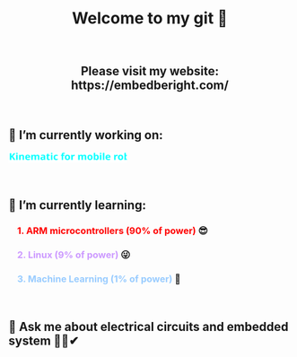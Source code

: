 
<h1 style="text-align: center;">Welcome to my git 👋</h1>
<p>&nbsp;</p>
<h2 style="text-align: center;"> Please visit my website: https://embedberight.com/ </h2>
<p>&nbsp;</p>
<h2>🔭 I&rsquo;m currently working on:</h2>
<img src="svg2.svg" style="width: 22vw; min-width: 200px;" />
<p>&nbsp;</p>
<h2>🌱 I&rsquo;m currently learning:&nbsp;</h2>
<h3><strong>&nbsp; &nbsp; <span style="color: #ff0000;">1. ARM microcontrollers (90% of power)</span> 😎</strong></h3>
<h3><strong>&nbsp; &nbsp; <span style="color: #cc99ff;">2. Linux (9% of power)</span> 😜</strong></h3>
<h3><strong>&nbsp; &nbsp; <span style="color: #99ccff;">3. Machine Learning (1% of power)</span> 🤩</strong></h3>
<p>&nbsp;</p>
<h2>💬 Ask me about electrical circuits and embedded system 🐱&zwj;👤✔</h2> 
